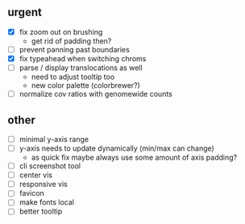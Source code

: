 urgent
------
- [x] fix zoom out on brushing
    - get rid of padding then?
- [ ] prevent panning past boundaries
- [x] fix typeahead when switching chroms
- [ ] parse / display translocations as well
    - need to adjust tooltip too
    - new color palette (colorbrewer?)
- [ ] normalize cov ratios with genomewide counts

other
-----
- [ ] minimal y-axis range
- [ ] y-axis needs to update dynamically (min/max can change)
    - as quick fix maybe always use some amount of axis padding?
- [ ] cli screenshot tool
- [ ] center vis
- [ ] responsive vis
- [ ] favicon
- [ ] make fonts local
- [ ] better tooltip

